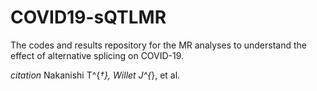 # COVID19-sQTLMR

The codes and results repository for the MR analyses to understand the effect of alternative splicing on COVID-19.

*citation* Nakanishi T^{*†}, Willet J^{*}, et al.
